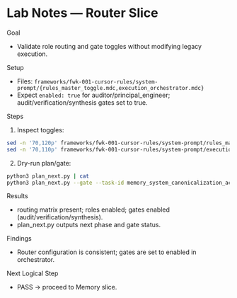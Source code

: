 # Lab Notes — Router Slice

Goal
- Validate role routing and gate toggles without modifying legacy execution.

Setup
- Files: `frameworks/fwk-001-cursor-rules/system-prompt/{rules_master_toggle.mdc,execution_orchestrator.mdc}`
- Expect `enabled: true` for auditor/principal_engineer; audit/verification/synthesis gates set to true.

Steps
1) Inspect toggles:
```bash
sed -n '70,120p' frameworks/fwk-001-cursor-rules/system-prompt/rules_master_toggle.mdc | cat
sed -n '70,110p' frameworks/fwk-001-cursor-rules/system-prompt/execution_orchestrator.mdc | cat
```
2) Dry-run plan/gate:
```bash
python3 plan_next.py | cat
python3 plan_next.py --gate --task-id memory_system_canonicalization_actionable_20250820 | cat
```

Results
- routing matrix present; roles enabled; gates enabled (audit/verification/synthesis).
- plan_next.py outputs next phase and gate status.

Findings
- Router configuration is consistent; gates are set to enabled in orchestrator.

Next Logical Step
- PASS → proceed to Memory slice.